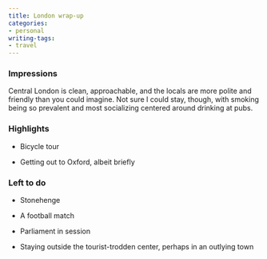```yaml
---
title: London wrap-up
categories:
- personal
writing-tags:
- travel
---
```


### Impressions

Central London is clean, approachable, and the locals are more polite and friendly than you could imagine.  Not sure I could stay, though, with smoking being so prevalent and most socializing centered around drinking at pubs.  


### Highlights

  * Bicycle tour


  * Getting out to Oxford, albeit briefly


### Left to do

  * Stonehenge


  * A football match


  * Parliament in session


  * Staying outside the tourist-trodden center, perhaps in an outlying town
